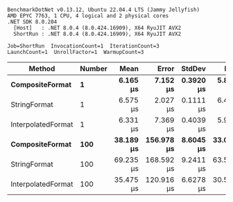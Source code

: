 ```

BenchmarkDotNet v0.13.12, Ubuntu 22.04.4 LTS (Jammy Jellyfish)
AMD EPYC 7763, 1 CPU, 4 logical and 2 physical cores
.NET SDK 8.0.204
  [Host]   : .NET 8.0.4 (8.0.424.16909), X64 RyuJIT AVX2
  ShortRun : .NET 8.0.4 (8.0.424.16909), X64 RyuJIT AVX2

Job=ShortRun  InvocationCount=1  IterationCount=3  
LaunchCount=1  UnrollFactor=1  WarmupCount=3  

```
| Method             | Number | Mean      | Error      | StdDev    | Min       | Max       | Allocated |
|------------------- |------- |----------:|-----------:|----------:|----------:|----------:|----------:|
| **CompositeFormat**    | **1**      |  **6.165 μs** |   **7.152 μs** | **0.3920 μs** |  **5.881 μs** |  **6.612 μs** |     **872 B** |
| StringFormat       | 1      |  6.575 μs |   2.027 μs | 0.1111 μs |  6.471 μs |  6.692 μs |     896 B |
| InterpolatedFormat | 1      |  6.331 μs |   7.369 μs | 0.4039 μs |  5.961 μs |  6.762 μs |     872 B |
| **CompositeFormat**    | **100**    | **38.189 μs** | **156.978 μs** | **8.6045 μs** | **33.002 μs** | **48.121 μs** |   **14336 B** |
| StringFormat       | 100    | 69.235 μs | 168.592 μs | 9.2411 μs | 63.568 μs | 79.899 μs |   16736 B |
| InterpolatedFormat | 100    | 35.475 μs | 120.916 μs | 6.6278 μs | 30.573 μs | 43.016 μs |   14336 B |
